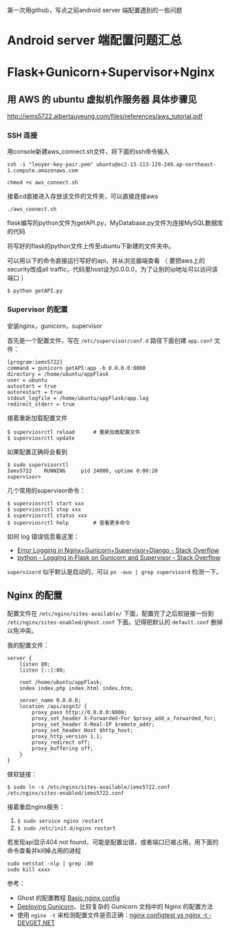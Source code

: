 第一次用github，写点之前android server 端配置遇到的一些问题

# Android server 端配置问题汇总

# Flask+Gunicorn+Supervisor+Nginx

## 用 AWS 的 ubuntu 虚拟机作服务器 具体步骤见

http://iems5722.albertauyeung.com/files/references/aws_tutorial.pdf

### SSH 连接

用console新建aws_connect.sh文件，将下面的ssh命令输入

```
ssh -i "leoymr-key-pair.pem" ubuntu@ec2-13-113-129-249.ap-northeast-1.compute.amazonaws.com
```

```
chmod +x aws_connect.sh
```

接着cd直接进入存放该文件的文件夹，可以直接连接aws

```
./aws_coonect.sh
```

flask编写的python文件为getAPI.py，MyDatabase.py文件为连接MySQL数据库的代码

将写好的flask的python文件上传至ubuntu下新建的文件夹中。

可以用以下的命令直接运行写好的api，并从浏览器端查看
（ 要把aws上的security改成all traffic，代码里host设为0.0.0.0，为了让别的ip地址可以访问该端口 ）

```
$ python getAPI.py
```

### Supervisor 的配置

安装nginx，gunicorn，supervisor

首先是一个配置文件，写在 `/etc/supervisor/conf.d` 路径下面创建 `app.conf` 文件：

```
[program:iems5722]
command = gunicorn getAPI:app -b 0.0.0.0:8000 
directory = /home/ubuntu/appFlask
user = ubuntu
autostart = true
autorestart = true
stdout_logfile = /home/ubuntu/appFlask/app.log 
redirect_stderr = true
```

接着重新加载配置文件

```
$ superviosrctl reload      # 重新加载配置文件
$ superviosrctl update
```

如果配置正确将会看到

```
$ sudo supervisorctl
Iems5722 	RUNNING 	pid 24000, uptime 0:00:20 
supervisor>
```

几个常用的supervisor命令：

```
$ superviosrctl start xxx
$ superviosrctl stop xxx
$ superviosrctl status xxx
$ superviosrctl help        # 查看更多命令
```

如何 log 错误信息看这里：

- [Error Logging in Nginx+Gunicorn+Supervisor+Django - Stack Overflow](http://stackoverflow.com/questions/19076619/error-logging-in-nginxgunicornsupervisordjango)
- [python - Logging in Flask on Gunicorn and Supervisor - Stack Overflow](http://stackoverflow.com/questions/28677685/logging-in-flask-on-gunicorn-and-supervisor)  

`supervisord` 似乎默认是启动的，可以 `ps -aux | grep supervisord` 检测一下。

## Nginx 的配置

配置文件在 `/etc/nginx/sites-available/` 下面，配置完了之后软链接一份到 `/etc/nginx/sites-enabled/ghost.conf` 下面。记得把默认的 `default.conf` 删掉以免冲突。

我的配置文件：

```
server {
    listen 80;
    listen [::]:80;

	root /home/ubuntu/appFlask;
	index index.php index.html index.htm;

	server_name 0.0.0.0;
	location /api/asgn3/ {
		proxy_pass http://0.0.0.0:8000;
		proxy_set_header X-Forwarded-For $proxy_add_x_forwarded_for; 
		proxy_set_header X-Real-IP $remote_addr;
		proxy_set_header Host $http_host; 
		proxy_http_version 1.1; 
		proxy_redirect off; 
		proxy_buffering off;
	} 
}
```

做软链接：

```
$ sudo ln -s /etc/nginx/sites-available/iems5722.conf /etc/nginx/sites-enabled/iems5722.conf
```

接着重启nginx服务：

1. `$ sudo service nginx restart`
2. `$ sudo /etc/init.d/nginx restart`

若发现api显示404 not found，可能是配置出错，或者端口已被占用，用下面的命令查看并kill掉占用的进程

```
sudo netstat -nlp | grep :80
sudo kill xxxx
```

参考：

- Ghost 的配置教程 [Basic nginx config](http://support.ghost.org/basic-nginx-config/)
- [Deploying Gunicorn](http://docs.gunicorn.org/en/19.3/deploy.html#nginx-configuration)，比较复杂的 Gunicorn 文档中的 Nginx 的配置方法
- 使用 `nginx -t` 来检测配置文件是否正确：[nginx configtest vs nginx -t - DEVGET.NET](http://devget.net/nginxapache/nginx-configtest-vs-nginx-t/)

